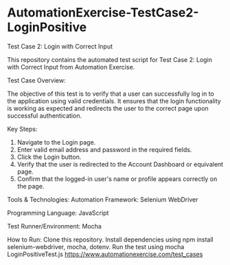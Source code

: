 # AutomationExercise-TestCase2-LoginPositive
Test Case 2: Login with Correct Input

This repository contains the automated test script for Test Case 2: Login with Correct Input from Automation Exercise.

Test Case Overview:

The objective of this test is to verify that a user can successfully log in to the application using valid credentials. It ensures that the login functionality is working as expected and redirects the user to the correct page upon successful authentication.

Key Steps:
1. Navigate to the Login page.
2. Enter valid email address and password in the required fields.
3. Click the Login button.
4. Verify that the user is redirected to the Account Dashboard or equivalent page.
5. Confirm that the logged-in user's name or profile appears correctly on the page.

Tools & Technologies:
Automation Framework: Selenium WebDriver

Programming Language: JavaScript

Test Runner/Environment: Mocha

How to Run:
Clone this repository.
Install dependencies using npm install selenium-webdriver, mocha, dotenv.
Run the test using mocha LoginPositiveTest.js
https://www.automationexercise.com/test_cases
